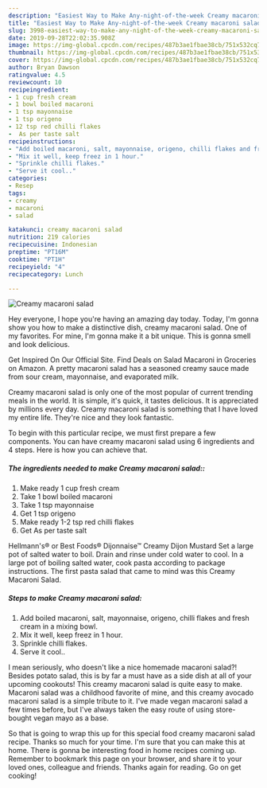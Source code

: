 ```yaml
---
description: "Easiest Way to Make Any-night-of-the-week Creamy macaroni salad"
title: "Easiest Way to Make Any-night-of-the-week Creamy macaroni salad"
slug: 3998-easiest-way-to-make-any-night-of-the-week-creamy-macaroni-salad
date: 2019-09-28T22:02:35.908Z
image: https://img-global.cpcdn.com/recipes/487b3ae1fbae38cb/751x532cq70/creamy-macaroni-salad-recipe-main-photo.jpg
thumbnail: https://img-global.cpcdn.com/recipes/487b3ae1fbae38cb/751x532cq70/creamy-macaroni-salad-recipe-main-photo.jpg
cover: https://img-global.cpcdn.com/recipes/487b3ae1fbae38cb/751x532cq70/creamy-macaroni-salad-recipe-main-photo.jpg
author: Bryan Dawson
ratingvalue: 4.5
reviewcount: 10
recipeingredient:
- 1 cup fresh cream
- 1 bowl boiled macaroni
- 1 tsp mayonnaise
- 1 tsp origeno
- 12 tsp red chilli flakes
-  As per taste salt
recipeinstructions:
- "Add boiled macaroni, salt, mayonnaise, origeno, chilli flakes and fresh cream in a mixing bowl."
- "Mix it well, keep freez in 1 hour."
- "Sprinkle chilli flakes."
- "Serve it cool.."
categories:
- Resep
tags:
- creamy
- macaroni
- salad

katakunci: creamy macaroni salad
nutrition: 219 calories
recipecuisine: Indonesian
preptime: "PT16M"
cooktime: "PT1H"
recipeyield: "4"
recipecategory: Lunch

---
```



![Creamy macaroni salad](https://img-global.cpcdn.com/recipes/487b3ae1fbae38cb/751x532cq70/creamy-macaroni-salad-recipe-main-photo.jpg)

Hey everyone, I hope you're having an amazing day today. Today, I'm gonna show you how to make a distinctive dish, creamy macaroni salad. One of my favorites. For mine, I'm gonna make it a bit unique. This is gonna smell and look delicious.

Get Inspired On Our Official Site. Find Deals on Salad Macaroni in Groceries on Amazon. A pretty macaroni salad has a seasoned creamy sauce made from sour cream, mayonnaise, and evaporated milk.

Creamy macaroni salad is only one of the most popular of current trending meals in the world. It is simple, it's quick, it tastes delicious. It is appreciated by millions every day. Creamy macaroni salad is something that I have loved my entire life. They're nice and they look fantastic.


To begin with this particular recipe, we must first prepare a few components. You can have creamy macaroni salad using 6 ingredients and 4 steps. Here is how you can achieve that.

##### The ingredients needed to make Creamy macaroni salad::

1. Make ready 1 cup fresh cream
1. Take 1 bowl boiled macaroni
1. Take 1 tsp mayonnaise
1. Get 1 tsp origeno
1. Make ready 1-2 tsp red chilli flakes
1. Get  As per taste salt


Hellmann&#39;s® or Best Foods® Dijonnaise™ Creamy Dijon Mustard Set a large pot of salted water to boil. Drain and rinse under cold water to cool. In a large pot of boiling salted water, cook pasta according to package instructions. The first pasta salad that came to mind was this Creamy Macaroni Salad. 

##### Steps to make Creamy macaroni salad:

1. Add boiled macaroni, salt, mayonnaise, origeno, chilli flakes and fresh cream in a mixing bowl.
1. Mix it well, keep freez in 1 hour.
1. Sprinkle chilli flakes.
1. Serve it cool..


I mean seriously, who doesn&#39;t like a nice homemade macaroni salad?! Besides potato salad, this is by far a must have as a side dish at all of your upcoming cookouts! This creamy macaroni salad is quite easy to make. Macaroni salad was a childhood favorite of mine, and this creamy avocado macaroni salad is a simple tribute to it. I&#39;ve made vegan macaroni salad a few times before, but I&#39;ve always taken the easy route of using store-bought vegan mayo as a base. 

So that is going to wrap this up for this special food creamy macaroni salad recipe. Thanks so much for your time. I'm sure that you can make this at home. There is gonna be interesting food in home recipes coming up. Remember to bookmark this page on your browser, and share it to your loved ones, colleague and friends. Thanks again for reading. Go on get cooking!
